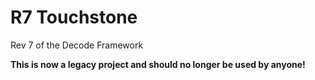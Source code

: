 # R7 Touchstone

Rev 7 of the Decode Framework

**This is now a legacy project and should no longer be used by anyone!**
